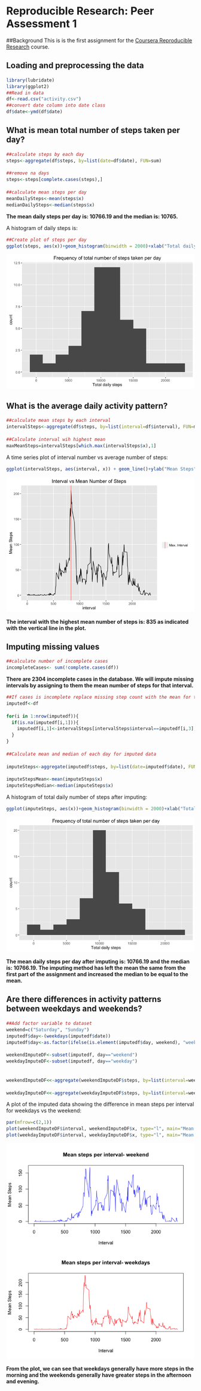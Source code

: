 # Reproducible Research: Peer Assessment 1
##Background
This is is the first assignment for the [Coursera Reproducible Research](https://www.coursera.org/learn/reproducible-research) course.



## Loading and preprocessing the data

```r
library(lubridate)
library(ggplot2)
##Read in data
df<-read.csv("activity.csv")
##convert date column into date class
df$date<-ymd(df$date)
```


## What is mean total number of steps taken per day?

```r
##calculate steps by each day
steps<-aggregate(df$steps, by=list(date=df$date), FUN=sum)

##remove na days
steps<-steps[complete.cases(steps),]

##calculate mean steps per day
meanDailySteps<-mean(steps$x)
medianDailySteps<-median(steps$x)
```

**The mean daily steps per day is: 10766.19 and the median is: 10765.**

A histogram of daily steps is:

```r
##Create plot of steps per day
ggplot(steps, aes(x))+geom_histogram(binwidth = 2000)+xlab("Total daily steps")+ ggtitle("Frequency of total number of steps taken per day")
```

![](PA1_template_files/figure-html/meanStepsPlot-1.png)<!-- -->


## What is the average daily activity pattern?

```r
##calculate mean steps by each interval
intervalSteps<-aggregate(df$steps, by=list(interval=df$interval), FUN=mean, na.rm=TRUE)

##Calculate interval wih highest mean
maxMeanSteps=intervalSteps[which.max(intervalSteps$x),1]
```
A time series plot of interval number vs average number of steps:


```r
ggplot(intervalSteps, aes(interval, x)) + geom_line()+ylab("Mean Steps") + ggtitle("Interval vs Mean Number of Steps") +geom_vline(aes(xintercept = as.numeric(maxMeanSteps), color="Max. Interval"))+labs(color="")
```

![](PA1_template_files/figure-html/dailyPatternPlot-1.png)<!-- -->

**The interval with the highest mean number of steps is: 835 as indicated with the vertical line in the plot.**

## Imputing missing values

```r
##calculate number of incomplete cases
incompleteCases<- sum(!complete.cases(df))
```

**There are 2304 incomplete cases in the database.  We will impute missing intervals by assigning to them the mean number of steps for that interval.**


```r
##If cases is incomplete replace missing step count with the mean for that interval
imputedf<-df

for(i in 1:nrow(imputedf)){
  if(is.na(imputedf[i,1])){
    imputedf[i,1]<-intervalSteps[intervalSteps$interval==imputedf[i,3],2]
  }
}

##Calculate mean and median of each day for imputed data

imputeSteps<-aggregate(imputedf$steps, by=list(date=imputedf$date), FUN=sum)

imputeStepsMean<-mean(imputeSteps$x)
imputeStepsMedian<-median(imputeSteps$x)
```
A histogram of total daily number of steps after imputing:



```r
ggplot(imputeSteps, aes(x))+geom_histogram(binwidth = 2000)+xlab("Total daily steps")+ ggtitle("Frequency of total number of steps taken per day")
```

![](PA1_template_files/figure-html/imputePlot-1.png)<!-- -->

**The mean daily steps per day after imputing is: 10766.19 and the median is: 10766.19. 
The imputing method has left the mean the same from the first part of the assignment and increased the median to be equal to the mean.**

## Are there differences in activity patterns between weekdays and weekends?

```r
##Add factor variable to dataset
weekend=c("Saturday", "Sunday")
imputedf$day<-(weekdays(imputedf$date))
imputedf$day<-as.factor(ifelse(is.element(imputedf$day, weekend), "weekend", "weekday"))

weekendImputeDF<-subset(imputedf, day=="weekend")
weekdayImputeDF<-subset(imputedf, day=="weekday")


weekendImputeDF<<-aggregate(weekendImputeDF$steps, by=list(interval=weekendImputeDF$interval), FUN=mean)

weekdayImputeDF<<-aggregate(weekdayImputeDF$steps, by=list(interval=weekdayImputeDF$interval), FUN=mean)
```
A plot of the imputed data showing the difference in mean steps per interval for weekdays vs the weekend:


```r
par(mfrow=c(2,1))
plot(weekendImputeDF$interval, weekendImputeDF$x, type="l", main="Mean steps per interval- weekend", xlab="Interval", ylab="Mean Steps", col="blue")
plot(weekdayImputeDF$interval, weekdayImputeDF$x, type="l", main="Mean steps per interval- weekdays", xlab="Interval", ylab="Mean Steps", col="red") 
```

![](PA1_template_files/figure-html/activitydifferencePlot-1.png)<!-- -->

**From the plot, we can see that weekdays generally have more steps in the morning and the weekends generally have greater steps in the afternoon and evening.**
